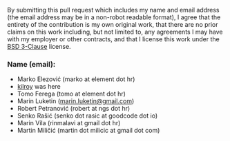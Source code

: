 By submitting this pull request which includes my name and email address (the
email address may be in a non-robot readable format), I agree that the entirety
of the contribution is my own original work, that there are no prior claims on
this work including, but not limited to, any agreements I may have with my
employer or other contracts, and that I license this work under the
[BSD 3-Clause][bsd] license.

### Name (email): ###
* Marko Elezović (marko at element dot hr)
* [kilroy][kilroy] was here
* Tomo Ferega (tomo at element dot hr)
* Marin Luketin (marin.luketin@gmail.com)
* Robert Petranović (robert at ngs dot hr)
* Senko Rašić (senko dot rasic at goodcode dot io)
* Marin Vila (rinmalavi at gmail dot hr)
* Martin Miličić (martin dot milicic at gmail dot com)

[bsd]: http://opensource.org/licenses/BSD-3-Clause
[kilroy]: https://en.wikipedia.org/wiki/Kilroy_was_here
